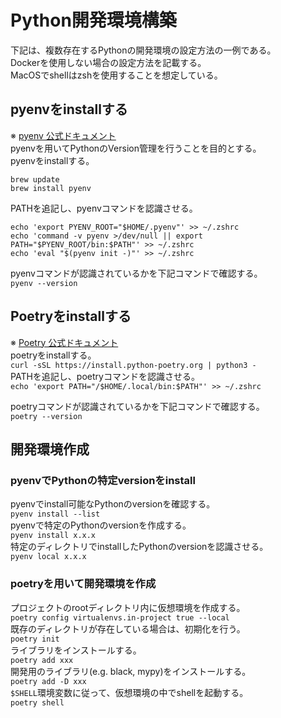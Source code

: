 # Python開発環境構築
下記は、複数存在するPythonの開発環境の設定方法の一例である。  
Dockerを使用しない場合の設定方法を記載する。  
MacOSでshellはzshを使用することを想定している。

## pyenvをinstallする
※ [pyenv 公式ドキュメント](https://github.com/pyenv/pyenv#installation)  
pyenvを用いてPythonのVersion管理を行うことを目的とする。  
pyenvをinstallする。  
```
brew update
brew install pyenv
```

PATHを追記し、pyenvコマンドを認識させる。  
```
echo 'export PYENV_ROOT="$HOME/.pyenv"' >> ~/.zshrc
echo 'command -v pyenv >/dev/null || export PATH="$PYENV_ROOT/bin:$PATH"' >> ~/.zshrc
echo 'eval "$(pyenv init -)"' >> ~/.zshrc
```

pyenvコマンドが認識されているかを下記コマンドで確認する。  
`pyenv --version`

## Poetryをinstallする
※ [Poetry 公式ドキュメント](https://python-poetry.org/docs/)  
poetryをinstallする。  
`curl -sSL https://install.python-poetry.org | python3 -`  
PATHを追記し、poetryコマンドを認識させる。  
`echo 'export PATH="/$HOME/.local/bin:$PATH"' >> ~/.zshrc`

poetryコマンドが認識されているかを下記コマンドで確認する。  
`poetry --version`

## 開発環境作成
### pyenvでPythonの特定versionをinstall
pyenvでinstall可能なPythonのversionを確認する。  
`pyenv install --list`  
pyenvで特定のPythonのversionを作成する。  
`pyenv install x.x.x`  
特定のディレクトリでinstallしたPythonのversionを認識させる。  
`pyenv local x.x.x`  

### poetryを用いて開発環境を作成

プロジェクトのrootディレクトリ内に仮想環境を作成する。  
`poetry config virtualenvs.in-project true --local`  
既存のディレクトリが存在している場合は、初期化を行う。  
`poetry init`  
ライブラリをインストールする。  
`poetry add xxx`  
開発用のライブラリ(e.g. black, mypy)をインストールする。  
`poetry add -D xxx`  
`$SHELL`環境変数に従って、仮想環境の中でshellを起動する。  
`poetry shell`  
